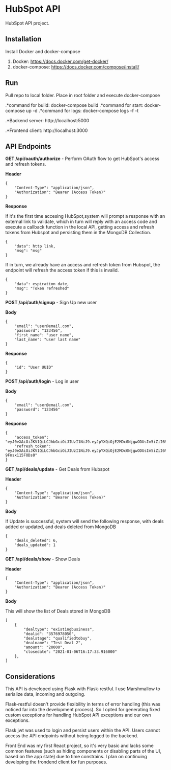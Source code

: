 # HubSpot API

HubSpot API project.

## Installation

Install Docker and docker-compose

1. Docker: https://docs.docker.com/get-docker/
2. docker-compose: https://docs.docker.com/compose/install/

## Run

Pull repo to local folder.
Place in root folder and execute docker-compose

.*command for build: docker-compose build
.*command for start: docker-compose up -d
.*command for logs: docker-compose logs -f -t

.*Backend server: http://localhost:5000

.*Frontend client: http://localhost:3000

## API Endpoints

**GET /api/oauth/authorize** - Perform OAuth flow to get HubSpot's access and refresh tokens.

**Header**
```
{
    "Content-Type": "application/json",
    "Authorization": "Bearer (Access Token)"
}
```

**Response**

If it's the first time accesing HubSpot,system will prompt a response with an external link to validate, which in turn will reply with an access code and execute a callback function in the local API, getting access and refresh tokens from Hubspot and persisting them in the MongoDB Collection.
```
{
    "data": http link,
    "msg": "msg"
}
```
If in turn, we already have an access and refresh token from Hubspot, the endpoint will refresh the access token if this is invalid.
```
{
    "data": espiration date,
    "msg": "Token refreshed"
}
```

**POST /api/auth/signup** - Sign Up new user

**Body**
```
{
    "email": "user@email.com",
    "password": "123456",
    "first_name": "user name",
    "last_name": "user last name"
}
```

**Response**
```
{
    "id": "User UUID"
}
```

**POST /api/auth/login** - Log in user

**Body**
```
{
    "email": "user@email.com",
    "password": "123456"
}
```

**Response**
```
{
    "access_token": "eyJ0eXAiOiJKV1QiLCJhbGciOiJIUzI1NiJ9.eyJpYXQiOjE2MDc0NjgwODUsIm5iZiI6MTYwNzQ2ODA4NSwianRpIjoiMDUzNjIxYmMtODQxNC00MWVkLThjMTktNDM4OGRmNDA2ZTlkIiwiZXhwIjoxNjA3NTU0NDg1LCJpZGVudGl0eSI6IjVmY2Y5ZDYwNDIzOTRkOTc0ZWNjNzZhZCIsImZyZXNoIjpmYWxzZSwidHlwZSI6ImFjY2VzcyJ9.-32MgaQ1oTb9xx4drktBD2NHojJmdPolFGFCld60lmw",
    "refresh_token": "eyJ0eXAiOiJKV1QiLCJhbGciOiJIUzI1NiJ9.eyJpYXQiOjE2MDc0NjgwODUsIm5iZiI6MTYwNzQ2ODA4NSwianRpIjoiNzRmMWM5MzMtZGVmZS00ZmU5LTk3ZjQtZDZkYTc0YzZjYTdhIiwiZXhwIjoxNjA4MDcyODg1LCJpZGVudGl0eSI6IjVmY2Y5ZDYwNDIzOTRkOTc0ZWNjNzZhZCIsInR5cGUiOiJyZWZyZXNoIn0.S_1VU9Q5r7l4RYnrNqa8DPTqSkDBk-9Fnsx115FODs0"
}
```

**GET /api/deals/update** - Get Deals from Hubspot

**Header**
```
{
    "Content-Type": "application/json",
    "Authorization": "Bearer (Access Token)"
}
```

**Body**

If Update is successful, system will send the following response, with deals added or updated, and deals deleted from MongoDB
```
{
    "deals_deleted": 6,
    "deals_updated": 1
}
```


**GET /api/deals/show** - Show Deals

**Header**
```
{
    "Content-Type": "application/json",
    "Authorization": "Bearer (Access Token)"
}
```
**Body**

This will show the list of Deals stored in MongoDB
```
[
    {
        "dealtype": "existingbusiness",
        "dealid": "3576978050",
        "dealstage": "qualifiedtobuy",
        "dealname": "Test Deal 2",
        "amount": "20000",
        "closedate": "2021-01-06T16:17:33.916000"
    },
]
```

## Considerations

This API is developed using Flask with Flask-restful.
I use Marshmallow to serialize data, incoming and outgoing.

Flask-restful doesn't provide flexibility in terms of error handling (this was noticed far into the development process). So I opted for generating fixed custom exceptions for handling HubSpot API exceptions and our own exceptions.

Flask jwt was used to login and persist users within the API. Users cannot access the API endpoints without being logged to the backend.

Front End was my first React project, so it's very basic and lacks some common features (such as hiding components or disabling parts of the UI,  based on the app state) due to time constrains. I plan on continuing developing the frondend client for fun purposes.


